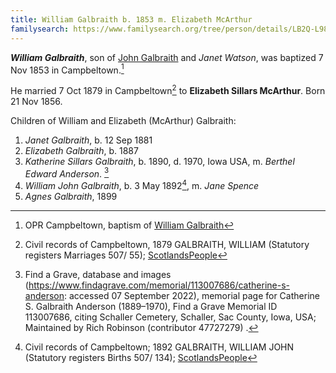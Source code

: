 ```yaml
---
title: William Galbraith b. 1853 m. Elizabeth McArthur
familysearch: https://www.familysearch.org/tree/person/details/LB2Q-L98
---
```

***William Galbraith***, son of [John Galbraith](galbraith-john-1804.md) and *Janet Watson*, was baptized 7 Nov 1853 in Campbeltown.[^birth]

He married 7 Oct 1879 in Campbeltown[^marriage] to **Elizabeth Sillars McArthur**.  Born 21 Nov 1856.

Children of William and Elizabeth (McArthur) Galbraith:

1. *Janet Galbraith*, b. 12 Sep 1881
2. *Elizabeth Galbraith*, b. 1887
3. *Katherine Sillars Galbraith*, b. 1890, d. 1970, Iowa USA, m. *Berthel Edward Anderson*.  [^catherine-burial]
5. *William John Galbraith*, b. 3 May 1892[^wj-birth], m. *Jane Spence*
6. *Agnes Galbraith*, 1899


[^birth]: OPR Campbeltown, baptism of [William Galbraith](/sources/opr-campbeltown-births.md#1853-11-07-william-galbraith)

[^marriage]: Civil records of Campbeltown, 1879 GALBRAITH, WILLIAM (Statutory registers Marriages 507/ 55); [ScotlandsPeople](https://www.scotlandspeople.gov.uk/view-image/nrs_stat_marriages/9747677)

[^catherine-burial]: Find a Grave, database and images (https://www.findagrave.com/memorial/113007686/catherine-s-anderson: accessed 07 September 2022), memorial page for Catherine S. Galbraith Anderson (1889–1970), Find a Grave Memorial ID 113007686, citing Schaller Cemetery, Schaller, Sac County, Iowa, USA; Maintained by Rich Robinson (contributor 47727279) .

[^wj-birth]: Civil records of Campbeltown; 1892 GALBRAITH, WILLIAM JOHN (Statutory registers Births 507/ 134); [ScotlandsPeople](https://www.scotlandspeople.gov.uk/view-image/nrs_stat_births/43434921)












